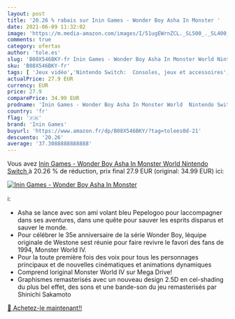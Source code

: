 ```yaml
---
layout: post
title: '20.26 % rabais sur Inin Games - Wonder Boy Asha In Monster '
date: 2021-06-09 11:32:02
image: 'https://m.media-amazon.com/images/I/51ugEWrnZCL._SL500_._SL400_.jpg'
comments: true
category: ofertas
author: 'tole.es'
slug: 'B08X546BKY-fr Inin Games - Wonder Boy Asha In Monster World Nintendo Switch'
sku: 'B08X546BKY-fr'
tags: [ 'Jeux vidéo','Nintendo Switch:  Consoles, jeux et accessoires','inin games', ]
actualPrice: 27.9 EUR
currency: EUR
price: 27.9
comparePrice: 34.99 EUR
prodname: 'Inin Games - Wonder Boy Asha In Monster World  Nintendo Switch '
country: 'fr'
flag: '🇫🇷'
brand: 'Inin Games'
buyurl: 'https://www.amazon.fr/dp/B08X546BKY/?tag=tolees0d-21'
descuento: '20.26'
average: '37.3088888888888'
---
```


Vous avez [Inin Games - Wonder Boy Asha In Monster World  Nintendo Switch ](https://www.amazon.fr/dp/B08X546BKY/?tag=tolees0d-21)  à  20.26 % de réduction, prix final  27.9 EUR (original: 34.99 EUR) ici:

[![Inin Games - Wonder Boy Asha In Monster ](https://m.media-amazon.com/images/I/51ugEWrnZCL._SL500_._SL400_.jpg)](https://www.amazon.fr/dp/B08X546BKY/?tag=tolees0d-21)

ℹ️:

- Asha se lance avec son ami volant bleu Pepelogoo pour laccompagner dans ses aventures, dans une quête pour sauver les esprits disparus et sauver le monde.
- Pour célébrer le 35e anniversaire de la série Wonder Boy, léquipe originale de Westone sest réunie pour faire revivre le favori des fans de 1994, Monster World IV.
- Pour la toute première fois des voix pour tous les personnages principaux et de nouvelles cinématiques et animations dynamiques
- Comprend loriginal Monster World IV sur Mega Drive!
- Graphismes remasterisés avec un nouveau design 2.5D en cel-shading du plus bel effet, des sons et une bande-son du jeu remasterisés par Shinichi Sakamoto

[🛒 Achetez-le maintenant!!](https://www.amazon.fr/dp/B08X546BKY/?tag=tolees0d-21)
